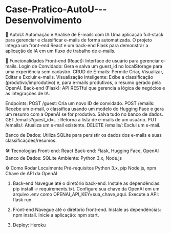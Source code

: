 # Case-Pratico-AutoU---Desenvolvimento
📧 AutoU: Automação e Análise de E-mails com IA
Uma aplicação full-stack para gerenciar e classificar e-mails de forma automatizada. O projeto integra um front-end React e um back-end Flask para demonstrar a aplicação de IA em um fluxo de trabalho de e-mails.

🚀 Funcionalidades
Front-end (React): Interface de usuário para gerenciar e-mails.
Login de Convidado: Gera e salva um guest_id no localStorage para uma experiência sem cadastro.
CRUD de E-mails: Permite Criar, Visualizar, Editar e Excluir e-mails.
Visualização Inteligente: Exibe a classificação (produtivo/improdutivo) e, para e-mails produtivos, o resumo gerado pela OpenAI.
Back-end (Flask): API RESTful que gerencia a lógica de negócios e as integrações de IA.

Endpoints:
POST /guest: Cria um novo ID de convidado.
POST /emails: Recebe um e-mail, o classifica usando um modelo do Hugging Face e gera um resumo com a OpenAI se for produtivo. Salva tudo no banco de dados.
GET /emails?guest_id=...: Retorna a lista de e-mails de um usuário.
PUT /emails/<id>: Atualiza um e-mail existente.
DELETE /emails/<id>: Exclui um e-mail.

Banco de Dados: 
Utiliza SQLite para persistir os dados dos e-mails e suas classificações/resumos.

🛠️ Tecnologias
Front-end: React
Back-end: Flask, Hugging Face, OpenAI
Banco de Dados: SQLite
Ambiente: Python 3.x, Node.js

⚙️ Como Rodar Localmente
Pré-requisitos
Python 3.x, pip
Node.js, npm
Chave de API da OpenAI

1. Back-end
Navegue até o diretório back-end.
Instale as dependências: pip install -r requirements.txt.
Configure sua chave da OpenAI em um arquivo .env como OPENAI_API_KEY=sua_chave_aqui.
Execute a API: flask run.

2. Front-end
Navegue até o diretório front-end.
Instale as dependências: npm install.
Inicie a aplicação: npm start.

3. Deploy: Heroku
